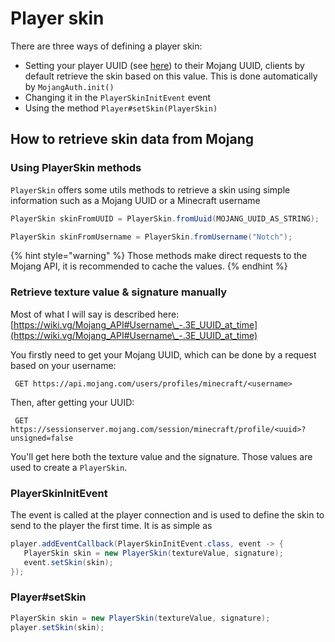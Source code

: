 # Player skin

There are three ways of defining a player skin:

* Setting your player UUID (see [here](player-uuid.md)) to their Mojang UUID, clients by default retrieve the skin based on this value. This is done automatically by `MojangAuth.init()`
* Changing it in the `PlayerSkinInitEvent` event
* Using the method `Player#setSkin(PlayerSkin)`

## How to retrieve skin data from Mojang

### Using PlayerSkin methods

`PlayerSkin` offers some utils methods to retrieve a skin using simple information such as a Mojang UUID or a Minecraft username

```java
PlayerSkin skinFromUUID = PlayerSkin.fromUuid(MOJANG_UUID_AS_STRING);

PlayerSkin skinFromUsername = PlayerSkin.fromUsername("Notch");
```

{% hint style="warning" %}
Those methods make direct requests to the Mojang API, it is recommended to cache the values.
{% endhint %}

### Retrieve texture value & signature manually

Most of what I will say is described here: [https://wiki.vg/Mojang_API#Username\_-.3E_UUID_at_time](https://wiki.vg/Mojang_API#Username\_-.3E_UUID_at_time)

You firstly need to get your Mojang UUID, which can be done by a request based on your username:

```
 GET https://api.mojang.com/users/profiles/minecraft/<username>
```

Then, after getting your UUID:

```
 GET https://sessionserver.mojang.com/session/minecraft/profile/<uuid>?unsigned=false
```

You'll get here both the texture value and the signature. Those values are used to create a `PlayerSkin`.

### PlayerSkinInitEvent

The event is called at the player connection and is used to define the skin to send to the player the first time. It is as simple as

```java
player.addEventCallback(PlayerSkinInitEvent.class, event -> {
   PlayerSkin skin = new PlayerSkin(textureValue, signature);
   event.setSkin(skin);
});
```

### Player#setSkin

```java
PlayerSkin skin = new PlayerSkin(textureValue, signature);
player.setSkin(skin);
```

